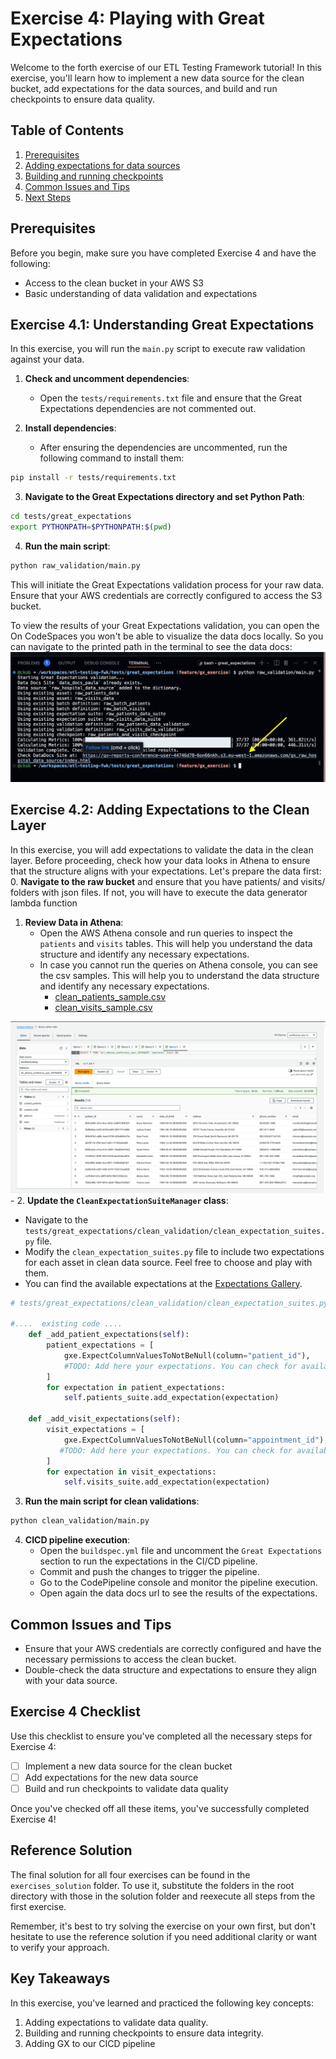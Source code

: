 # Exercise 4: Playing with Great Expectations

Welcome to the forth exercise of our ETL Testing Framework tutorial! In this exercise, you'll learn how to implement a new data source for the clean bucket, add expectations for the data sources, and build and run checkpoints to ensure data quality.

## Table of Contents

1. [Prerequisites](#prerequisites)
2. [Adding expectations for data sources](#adding-expectations-for-data-sources)
3. [Building and running checkpoints](#building-and-running-checkpoints)
4. [Common Issues and Tips](#common-issues-and-tips)
5. [Next Steps](#next-steps)


## Prerequisites
Before you begin, make sure you have completed Exercise 4 and have the following:
- Access to the clean bucket in your AWS S3
- Basic understanding of data validation and expectations

## Exercise 4.1: Understanding Great Expectations
In this exercise, you will run the `main.py` script to execute raw validation against your data.
1. **Check and uncomment dependencies**:
   - Open the `tests/requirements.txt` file and ensure that the Great Expectations dependencies are not commented out. 

2. **Install dependencies**:
   - After ensuring the dependencies are uncommented, run the following command to install them:

```bash
pip install -r tests/requirements.txt
```

3. **Navigate to the Great Expectations directory and set Python Path**:
```bash
cd tests/great_expectations
export PYTHONPATH=$PYTHONPATH:$(pwd)
```

4. **Run the main script**:
```bash
python raw_validation/main.py
```

This will initiate the Great Expectations validation process for your raw data. Ensure that your AWS credentials are correctly configured to access the S3 bucket.

To view the results of your Great Expectations validation, you can open the 
On CodeSpaces you won't be able to visualize the data docs locally. So you can navigate to the printed path in the terminal to see the data docs:
![CodeSpaces Terminal DataDocs URL](..%2F..%2Fassets%2Fgithub-codespaces-terminal-gx-url.png)


## Exercise 4.2: Adding Expectations to the Clean Layer

In this exercise, you will add expectations to validate the data in the clean layer. Before proceeding, check how your data looks in Athena to ensure that the structure aligns with your expectations.
Let's prepare the data first:
0. **Navigate to the raw bucket** and ensure that you have patients/ and visits/ folders with json files. If not, you will have to execute the data generator lambda function

1. **Review Data in Athena**:
   - Open the AWS Athena console and run queries to inspect the `patients` and `visits` tables. This will help you understand the data structure and identify any necessary expectations.
   - In case you cannot run the queries on Athena console, you can see the csv samples. This will help you to understand the data structure and identify any necessary expectations. 
     - [clean_patients_sample.csv](..%2F..%2Fassets%2Fclean_patients_sample.csv)
     - [clean_visits_sample.csv](..%2F..%2Fassets%2Fclean_visits_sample.csv)
     
![aws_athena_query.png](..%2F..%2Fassets%2Faws_athena_query.png)
     - 
2. **Update the `CleanExpectationSuiteManager` class**:
   - Navigate to the `tests/great_expectations/clean_validation/clean_expectation_suites.py` file.
   - Modify the `clean_expectation_suites.py` file to include two expectations for each asset in clean data source. Feel free to choose and play with them.
   - You can find the available expectations at the [Expectations Gallery](https://greatexpectations.io/expectations/).

```python
# tests/great_expectations/clean_validation/clean_expectation_suites.py

#....  existing code ....
    def _add_patient_expectations(self):
        patient_expectations = [
            gxe.ExpectColumnValuesToNotBeNull(column="patient_id"),
            #TODO: Add here your expectations. You can check for available expectations at: https://greatexpectations.io/expectations/
        ]
        for expectation in patient_expectations:
            self.patients_suite.add_expectation(expectation)

    def _add_visit_expectations(self):
        visit_expectations = [
            gxe.ExpectColumnValuesToNotBeNull(column="appointment_id"),
           #TODO: Add here your expectations. You can check for available expectations at: https://greatexpectations.io/expectations/
        ]
        for expectation in visit_expectations:
            self.visits_suite.add_expectation(expectation)
```

3. **Run the main script for clean validations**:
```bash
python clean_validation/main.py
 ```
4. **CICD pipeline execution**:
   - Open the `buildspec.yml` file and uncomment the `Great Expectations` section to run the expectations in the CI/CD pipeline.
   - Commit and push the changes to trigger the pipeline.
   - Go to the CodePipeline console and monitor the pipeline execution.
   - Open again the data docs url to see the results of the expectations.

## Common Issues and Tips
- Ensure that your AWS credentials are correctly configured and have the necessary permissions to access the clean bucket.
- Double-check the data structure and expectations to ensure they align with your data source.

## Exercise 4 Checklist

Use this checklist to ensure you've completed all the necessary steps for Exercise 4:

- [ ] Implement a new data source for the clean bucket
- [ ] Add expectations for the new data source
- [ ] Build and run checkpoints to validate data quality

Once you've checked off all these items, you've successfully completed Exercise 4!

## Reference Solution

The final solution for all four exercises can be found in the `exercises_solution` folder. To use it, substitute the folders in the root directory with those in the solution folder and reexecute all steps from the first exercise.

Remember, it's best to try solving the exercise on your own first, but don't hesitate to use the reference solution if you need additional clarity or want to verify your approach.


## Key Takeaways

In this exercise, you've learned and practiced the following key concepts:

1. Adding expectations to validate data quality.
2. Building and running checkpoints to ensure data integrity.
3. Adding GX to our CICD pipeline